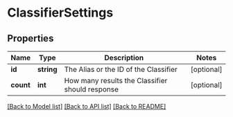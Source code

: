 # ClassifierSettings

## Properties
Name | Type | Description | Notes
------------ | ------------- | ------------- | -------------
**id** | **string** | The Alias or the ID of the Classifier | [optional] 
**count** | **int** | How many results the Classifier should response | [optional] 


[[Back to Model list]](../README.md#documentation-for-models) [[Back to API list]](../README.md#documentation-for-api-endpoints) [[Back to README]](../README.md)


